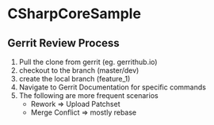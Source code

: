 # CSharpCoreSample

## Gerrit Review Process
1. Pull the clone from gerrit (eg. gerrithub.io)
2. checkout to the branch (master/dev)
3. create the local branch (feature_1)
4. Navigate to Gerrit Documentation for specific commands
5. The following are more frequent scenarios
	* Rework => Upload Patchset
	* Merge Conflict => mostly rebase
